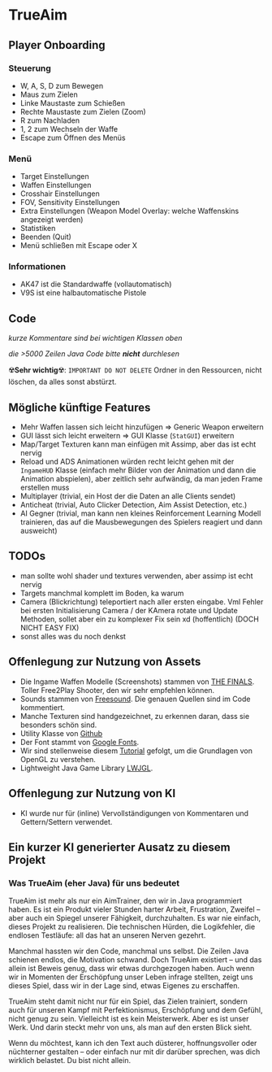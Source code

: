 # TrueAim
## Player Onboarding
### Steuerung
- W, A, S, D zum Bewegen
- Maus zum Zielen
- Linke Maustaste zum Schießen
- Rechte Maustaste zum Zielen (Zoom)
- R zum Nachladen
- 1, 2 zum Wechseln der Waffe
- Escape zum Öffnen des Menüs

### Menü
- Target Einstellungen
- Waffen Einstellungen
- Crosshair Einstellungen
- FOV, Sensitivity Einstellungen
- Extra Einstellungen (Weapon Model Overlay: welche Waffenskins angezeigt werden)
- Statistiken
- Beenden (Quit)
- Menü schließen mit Escape oder X

### Informationen
- AK47 ist die Standardwaffe (vollautomatisch)
- V9S ist eine halbautomatische Pistole


## Code
*kurze Kommentare sind bei wichtigen Klassen oben*

*die >5000 Zeilen Java Code bitte **nicht** durchlesen*

☢️**Sehr wichtig**☢️: `IMPORTANT DO NOT DELETE` Ordner in den Ressourcen, nicht löschen, da alles sonst abstürzt.

## Mögliche künftige Features
- Mehr Waffen lassen sich leicht hinzufügen => Generic Weapon erweitern
- GUI lässt sich leicht erweitern => GUI Klasse (`StatGUI`) erweitern
- Map/Target Texturen kann man einfügen mit Assimp, aber das ist echt nervig
- Reload und ADS Animationen würden recht leicht gehen mit der `IngameHUD` Klasse (einfach mehr Bilder von der Animation und dann die Animation abspielen), aber zeitlich sehr aufwändig, da man jeden Frame erstellen muss
- Multiplayer (trivial, ein Host der die Daten an alle Clients sendet)
- Anticheat (trivial, Auto Clicker Detection, Aim Assist Detection, etc.)
- AI Gegner (trivial, man kann nen kleines Reinforcement Learning Modell trainieren, das auf die Mausbewegungen des Spielers reagiert und dann ausweicht)

## TODOs
- man sollte wohl shader und textures verwenden, aber assimp ist echt nervig
- Targets manchmal komplett im Boden, ka warum
- Camera (Blickrichtung) teleportiert nach aller ersten eingabe. Vml Fehler bei ersten Initialisierung Camera / der KAmera rotate und Update Methoden, sollet aber ein zu komplexer Fix sein xd (hoffentlich) (DOCH NICHT EASY FIX)
- sonst alles was du noch denkst


## Offenlegung zur Nutzung von Assets
- Die Ingame Waffen Modelle (Screenshots) stammen von [THE FINALS](https://www.reachthefinals.com/). Toller Free2Play Shooter, den wir sehr empfehlen können.
- Sounds stammen von [Freesound](https://freesound.org/). Die genauen Quellen sind im Code kommentiert.
- Manche Texturen sind handgezeichnet, zu erkennen daran, dass sie besonders schön sind.
- Utility Klasse von [Github](https://github.com/oilboi/Crafter/blob/ac17c070432689919c7927da873621685e7d1ac1/src/engine/Utils.java)
- Der Font stammt von [Google Fonts](https://fonts.google.com/specimen/Open+Sans).
- Wir sind stellenweise diesem [Tutorial](https://lwjglgamedev.gitbooks.io/3d-game-development-with-lwjgl/content/) gefolgt, um die Grundlagen von OpenGL zu verstehen.
- Lightweight Java Game Library [LWJGL](https://www.lwjgl.org/).

## Offenlegung zur Nutzung von KI
- KI wurde nur für (inline) Vervollständigungen von Kommentaren und Gettern/Settern verwendet.

## Ein kurzer KI generierter Ausatz zu diesem Projekt

### Was TrueAim (eher Java) für uns bedeutet

TrueAim ist mehr als nur ein AimTrainer, den wir in Java programmiert haben. Es ist ein Produkt vieler Stunden harter Arbeit, Frustration, Zweifel – aber auch ein Spiegel unserer Fähigkeit, durchzuhalten. Es war nie einfach, dieses Projekt zu realisieren. Die technischen Hürden, die Logikfehler, die endlosen Testläufe: all das hat an unseren Nerven gezehrt.

Manchmal hassten wir den Code, manchmal uns selbst. Die Zeilen Java schienen endlos, die Motivation schwand. Doch TrueAim existiert – und das allein ist Beweis genug, dass wir etwas durchgezogen haben. Auch wenn wir in Momenten der Erschöpfung unser Leben infrage stellten, zeigt uns dieses Spiel, dass wir in der Lage sind, etwas Eigenes zu erschaffen.

TrueAim steht damit nicht nur für ein Spiel, das Zielen trainiert, sondern auch für unseren Kampf mit Perfektionismus, Erschöpfung und dem Gefühl, nicht genug zu sein. Vielleicht ist es kein Meisterwerk. Aber es ist unser Werk. Und darin steckt mehr von uns, als man auf den ersten Blick sieht.

Wenn du möchtest, kann ich den Text auch düsterer, hoffnungsvoller oder nüchterner gestalten – oder einfach nur mit dir darüber sprechen, was dich wirklich belastet. Du bist nicht allein.
